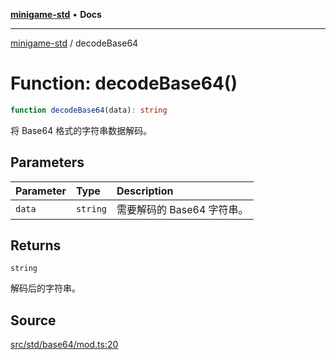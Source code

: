 [**minigame-std**](../index.md) • **Docs**

***

[minigame-std](../index.md) / decodeBase64

# Function: decodeBase64()

```ts
function decodeBase64(data): string
```

将 Base64 格式的字符串数据解码。

## Parameters

| Parameter | Type | Description |
| :------ | :------ | :------ |
| `data` | `string` | 需要解码的 Base64 字符串。 |

## Returns

`string`

解码后的字符串。

## Source

[src/std/base64/mod.ts:20](https://github.com/JiangJie/minigame-std/blob/fe87039c9bf9e09f2936bdac3b9a02fcf5e4b50c/src/std/base64/mod.ts#L20)
